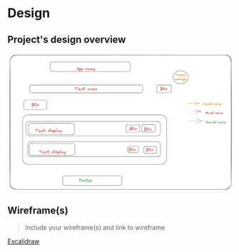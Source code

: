 # Design

## Project's design overview

![Todo page](../assets/img/deign.jpg)

## Wireframe(s)

> Include your wireframe(s) and link to wireframe

[Excalidraw](https://excalidraw.com/#room=c31b71ed65ff9be2551a,NEqyZIal1r3l1MH29e0G_w)

